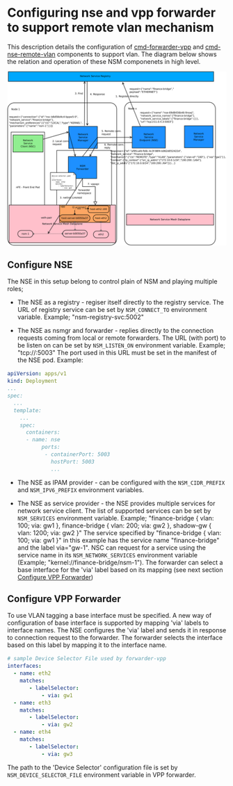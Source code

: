 # Configuring nse and vpp forwarder to support remote vlan mechanism

This description details the configuration of [cmd-forwarder-vpp](https://github.com/networkservicemesh/cmd-forwarder-vpp) and [cmd-nse-remote-vlan](https://github.com/networkservicemesh/cmd-forwarder-vpp) components to support vlan.
The diagram below shows the relation and operation of these NSM componenets in high level.

![vrm operation](https://raw.githubusercontent.com/Nordix/nsm-test/09408bfbea6380eda201606cbfb5182a14234634/doc/vrm.svg "remote vlan mechanism in NSM")

## Configure NSE

The NSE in this setup belong to control plain of NSM and playing multiple roles;

- The NSE as a registry - regiser itself directly to the registry service. The URL of registry service can be set by `NSM_CONNECT_TO` environment variable. Example; "nsm-registry-svc:5002"

- The NSE as nsmgr and forwarder - replies directly to the connection requests coming from local or remote forwarders. The URL (with port) to be listen on can be set by `NSM_LISTEN_ON` environment variable. Example; "tcp://:5003" The port used in this URL must be set in the manifest of the NSE pod. Example:

```yaml
apiVersion: apps/v1
kind: Deployment
...
spec:
  ...
  template:
    ...
    spec:
      containers:
      - name: nse
           ports:
            - containerPort: 5003
              hostPort: 5003
              ...     
```

- The NSE as IPAM provider - can be configured with the `NSM_CIDR_PREFIX` and `NSM_IPV6_PREFIX` environment variables.

- The NSE as service provider - the NSE provides multiple services for network service client. The list of supported services can be set by `NSM_SERVICES` environment variable. Example; "finance-bridge { vlan: 100; via: gw1 }, finance-bridge { vlan: 200; via: gw2 }, shadow-gw { vlan: 1200; via: gw2 }" The service specified by "finance-bridge { vlan: 100; via: gw1 }" in this example has the service name "finance-bridge" and the label via="gw-1".
NSC can request for a service using the service name in its `NSM_NETWORK_SERVICES` environment variable (Example; "kernel://finance-bridge/nsm-1"). The forwarder can select a base interface for the 'via' label based on its mapping (see next section [Configure VPP Forwarder](https://github.com/Nordix/nsm-test/blob/master/doc/vpp-forwarder-vlansup-config.md#configure-vpp-forwarder))

## Configure VPP Forwarder

To use VLAN tagging a base interface must be specified. A new way of configuration of base interface is supported by mapping 'via' labels to interface names. The NSE configures the 'via' label and sends it in response to connection request to the forwarder. The forwarder selects the interface based on this label by mapping it to the interface name.

```yaml
# sample Device Selector File used by forwarder-vpp
interfaces:
  - name: eth2
    matches:
       - labelSelector:
           - via: gw1
  - name: eth3
    matches:
       - labelSelector:
           - via: gw2
  - name: eth4
    matches:
       - labelSelector:
           - via: gw3

```

The path to the 'Device Selector' configuration file is set by `NSM_DEVICE_SELECTOR_FILE` environment variable in VPP forwarder.
